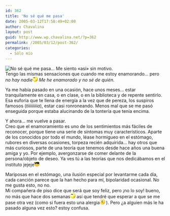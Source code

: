 ```yaml
---
id: 362
title: 'No sé qué me pasa'
date: 2005-03-12T17:58:49+02:00
author: Chavalina
layout: post
guid: http://www.wp.chavalina.net/?p=362
permalink: /2005/03/12/post-362/
categories:
  - Sólo mío
---
```

<img class="imgizqda" src="http://www.chavalina.net/imagenes/fotos/que-me-pasa.jpg" alt="No sé qué me pasa... " /> Me siento «as&iacute;» sin motivo.  
Tengo las mismas sensaciones que cuando me estoy enamorando… pero _no hay nadie_![emo](/imagenes/emoticonos/pensativo.gif) _Me he enamorado y no sé de quién._

Ya me hab&iacute;a pasado en una ocasión, hace unos meses… estar tranquilamente en casa, o en clase, o en la biblioteca y de repente sentirlo. Esa euforia que te llena de energ&iacute;a a la vez que de pereza, los suspiros famosos (_tiiiiiiiiia_), estar casi ronroneando. Menos mal que se me pasó enseguida porque estaba alucinando de la tonter&iacute;a que ten&iacute;a encima.

Y ahora… me vuelve a pasar.  
Creo que el enamoramiento es uno de los sentimientos más fáciles de reconocer, porque tiene una serie de s&iacute;ntomas muy caracter&iacute;sticos. Aparte de los conocidos por todo el mundo, léase hormigueo en el estómago, rubores en diversas ocasiones, torpeza recién adquirida… hay otros que más curiosos, parte de una teor&iacute;a que tenemos desde hace a&ntilde;os una buena amiga y yo. Por ejemplo, avergonzarse de comer delante de la persona/objeto de deseo. Ya ves t&uacute; a las teor&iacute;as que nos dedicábamos en el instituto jejeje![gafas](/imagenes/emoticonos/gafas.gif) 

Mariposas en el estómago, una ilusión especial por levantarme cada d&iacute;a, cada canción parece que la han hecho para m&iacute;, bipolaridad ocasional. No me gusta esto, no no.  
Mi compa&ntilde;era de piso dice que será que soy feliz, pero &iexcl;no lo soy! bueno, no más que hace dos semanas![emo](/imagenes/emoticonos/pensativo.gif) as&iacute; que tendré que esperar a que se me pase otra vez (como si fuera esto una alergia![emo](/imagenes/emoticonos/confuso.gif) ). Pero &iquest;a alguien más le ha pasado alguna vez esto? estoy confusa.